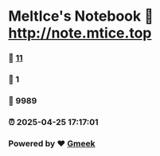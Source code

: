 # MeltIce's Notebook :link: http://note.mtice.top 
### :page_facing_up: [11](http://note.mtice.top/tag.html) 
### :speech_balloon: 1 
### :hibiscus: 9989 
### :alarm_clock: 2025-04-25 17:17:01 
### Powered by :heart: [Gmeek](https://github.com/Meekdai/Gmeek)

